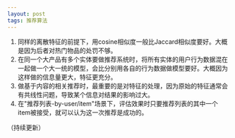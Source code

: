 ```yaml
---
layout: post
tags: 推荐算法
---
```


1. 同样的离散特征的前提下，用cosine相似度一般比Jaccard相似度要好。大概是因为后者对热门物品的处罚不够。
2. 在同一个大产品有多个实体要做推荐系统时，将所有实体的用户行为数据混在一起做一个大一统的模型，会比分别用各自的行为数据做模型要好。大概因为这样做的信息量更大，特征更充分。
3. 做基于内容的相关推荐时，最重要的是对特征的处理，因为原始的特征通常会有共线性问题，导致某个信息对结果的影响过大。
4. 在"推荐列表-by-user/item"场景下，评估效果时只要推荐列表的其中一个item被接受，就可以认为这一次推荐是成功的。

（持续更新）
